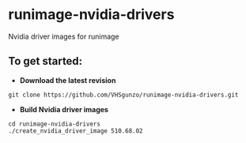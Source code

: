 # runimage-nvidia-drivers
Nvidia driver images for runimage
## To get started:
* **Download the latest revision**
```
git clone https://github.com/VHSgunzo/runimage-nvidia-drivers.git
```
* **Build Nvidia driver images**
```
cd runimage-nvidia-drivers
./create_nvidia_driver_image 510.68.02
```
